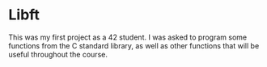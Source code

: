 # Libft
This was my first project as a 42 student. 
I was asked to program some functions from the C standard library, as well as other functions that will be useful throughout the course.

